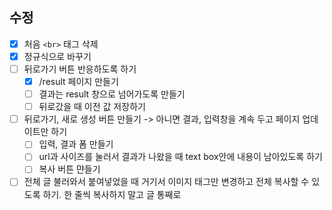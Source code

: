 ## 수정

- [x] 처음 `<br>` 태그 삭제
- [x] 정규식으로 바꾸기
- [ ] 뒤로가기 버튼 반응하도록 하기
  - [x] /result 페이지 만들기
  - [ ] 결과는 result 창으로 넘어가도록 만들기
  - [ ] 뒤로갔을 때 이전 값 저장하기
- [ ] 뒤로가기, 새로 생성 버튼 만들기 -> 아니면 결과, 입력창을 계속 두고 페이지 업데이트만 하기
  - [ ] 입력, 결과 폼 만들기
  - [ ] url과 사이즈를 눌러서 결과가 나왔을 때 text box안에 내용이 남아있도록 하기
  - [ ] 복사 버튼 먄들기
- [ ] 전체 글 불러와서 붙여넣었을 때 거기서 이미지 태그만 변경하고 전체 복사할 수 있도록 하기. 한 줄씩 복사하지 말고 글 통째로
